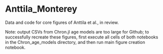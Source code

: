 # Anttila_Monterey
Data and code for core figures of Anttila et al., in review.


Note: output CSVs from Chron.jl age models are too large for Github; to successfully recreate these figures, first execute all cells of both notebooks in the Chron_age_models directory, and then run main figure creation notebook.
